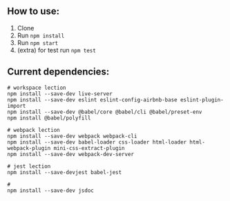 ## How to use:
1. Clone
1. Run `npm install`
1. Run `npm start`
1. (extra) for test run `npm test`


## Current dependencies:
```
# workspace lection
npm install --save-dev live-server
npm install --save-dev eslint eslint-config-airbnb-base eslint-plugin-import
npm install --save-dev @babel/core @babel/cli @babel/preset-env
npm install @babel/polyfill

# webpack lection
npm install --save-dev webpack webpack-cli
npm install --save-dev babel-loader css-loader html-loader html-webpack-plugin mini-css-extract-plugin
npm install --save-dev webpack-dev-server

# jest lection
npm install --save-devjest babel-jest

#
npm install --save-dev jsdoc
```
